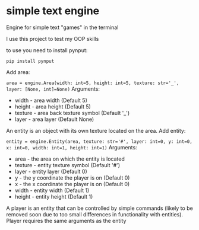 # simple text engine
 Engine for simple text "games" in the terminal

 I use this project to test my OOP skills
 
 to use you need to install pynput:
 
 `pip install pynput`
 
 Add area:
 
 `area = engine.Area(width: int=5, height: int=5, texture: str='_', layer: [None, int]=None)`
 Arguments:
 * width - area width (Default 5)
 * height - area height (Default 5)
 * texture - area back texture symbol (Default '_')
 * layer - area layer (Default None)

 An entity is an object with its own texture located on the area.
 Add entity:
 
 `entity = engine.Entity(area, texture: str='#', layer: int=0, y: int=0, x: int=0, width: int=1, height: int=1)`
 Arguments:
 * area - the area on which the entity is located
 * texture - entity texture symbol (Default '#')
 * layer - entity layer (Default 0)
 * y - the y coordinate the player is on (Default 0)
 * x - the x coordinate the player is on (Default 0)
 * width - entity width (Default 1)
 * height - entity height (Default 1)

A player is an entity that can be controlled by simple commands (likely to be removed soon due to too small differences in functionality with entities).
Player requires the same arguments as the entity

